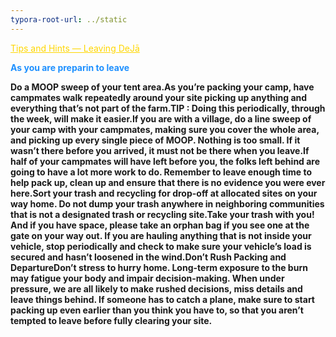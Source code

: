 ```yaml
---
typora-root-url: ../static
---
```


<span class="center" style="color:gold;"><u>Tips and Hints  — Leaving DeJā</u></span>



<span style="color:dodgerblue;">**As you are preparin to leave**

**Do a MOOP sweep of your tent area.As you’re packing your camp, have campmates walk repeatedly around your site picking up anything and everything that’s not part of the farm.TIP : Doing this periodically, through the week, will make it easier.If you are with a village, do a line sweep of your camp with your campmates, making sure you cover the whole area, and picking up every single piece of MOOP. Nothing is too small. If it wasn’t there before you arrived, it must not be there when you leave.If half of your campmates will have left before you, the folks left behind are going to have a lot more work to do. Remember to leave enough time to help pack up, clean up and ensure that there is no evidence you were ever here.Sort your trash and recycling for drop-off at allocated sites on your way home. Do not dump your trash anywhere in neighboring communities that is not a designated trash or recycling site.Take your trash with you! And if you have space, please take an orphan bag if you see one at the gate on your way out. If you are hauling anything that is not inside your vehicle, stop periodically and check to make sure your vehicle’s load is secured and hasn’t loosened in the wind.Don’t Rush Packing and DepartureDon’t stress to hurry home. Long-term exposure to the burn may fatigue your body and impair decision-making. When under pressure, we are all likely to make rushed decisions, miss details and leave things behind. If someone has to catch a plane, make sure to start packing up even earlier than you think you have to, so that you aren’t tempted to leave before fully clearing your site.**